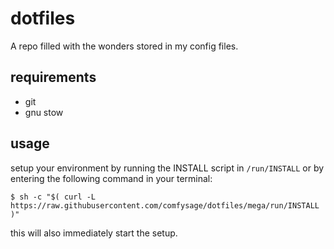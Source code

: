 # dotfiles

A repo filled with the wonders stored in my config files.

## requirements

- git
- gnu stow

## usage

setup your environment by running the INSTALL script in `/run/INSTALL` or by
entering the following command in your terminal:

    $ sh -c "$( curl -L https://raw.githubusercontent.com/comfysage/dotfiles/mega/run/INSTALL )"

this will also immediately start the setup.
